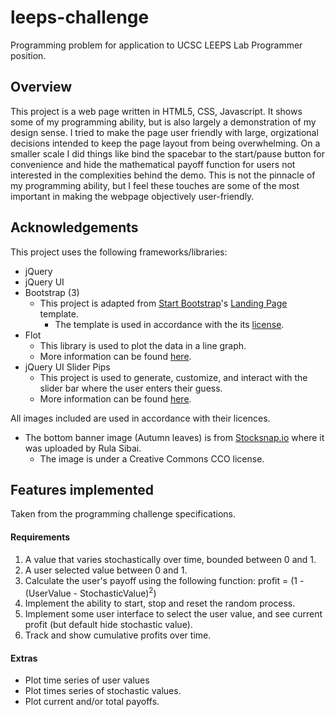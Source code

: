 # leeps-challenge

Programming problem for application to UCSC LEEPS Lab Programmer position.

## Overview

This project is a web page written in HTML5, CSS, Javascript. It shows some of my programming ability, but is also largely a demonstration of my design sense. I tried to make the page user friendly with large, orgizational decisions intended to keep the page layout from being overwhelming. On a smaller scale I did things like bind the spacebar to the start/pause button for convenience and hide the mathematical payoff function for users not interested in the complexities behind the demo. This is not the pinnacle of my programming ability, but I feel these touches are some of the most important in making the webpage objectively user-friendly.


## Acknowledgements
This project uses the following frameworks/libraries:
* jQuery
* jQuery UI
* Bootstrap (3)
  * This project is adapted from [Start Bootstrap](http://startbootstrap.com/)'s [Landing Page](http://startbootstrap.com/template-overviews/landing-page/) template.
    * The template is used in accordance with the its [license](https://github.com/IronSummitMedia/startbootstrap-landing-page/blob/gh-pages/LICENSE).
* Flot
  * This library is used to plot the data in a line graph.
  * More information can be found [here](http://www.flotcharts.org/).
* jQuery UI Slider Pips
  * This project is used to generate, customize, and interact with the slider bar where the user enters their guess.
  * More information can be found [here](https://github.com/simeydotme/jQuery-ui-Slider-Pips).

All images included are used in accordance with their licences.
* The bottom banner image (Autumn leaves) is from [Stocksnap.io](https://stocksnap.io/photo/2751159434) where it was uploaded by Rula Sibai.
  * The image is under a Creative Commons CCO license.


## Features implemented
Taken from the programming challenge specifications.

#### Requirements
1. A value that varies stochastically over time, bounded between 0 and 1.
2. A user selected value between 0 and 1.
3. Calculate the user's payoff using the following function: profit = (1 - (UserValue - StochasticValue)<sup>2</sup>)
4. Implement the ability to start, stop and reset the random process.
5. Implement some user interface to select the user value, and see current profit (but default hide stochastic value).
6. Track and show cumulative profits over time.

#### Extras
* Plot time series of user values
* Plot times series of stochastic values.
* Plot current and/or total payoffs.


